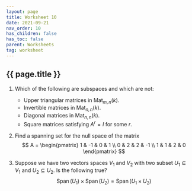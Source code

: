 ```yaml
---
layout: page
title: Worksheet 10
date: 2021-09-21
nav_order: 10
has_children: false
has_toc: false
parent: Worksheets
tag: worksheet
---
```


## {{ page.title }}

1. Which of the following are subspaces and which are not:
    - Upper triangular matrices in $\operatorname{Mat}_{m,n}(k)$. 
    - Invertible matrices in $\operatorname{Mat}_{n,n}(k)$.
    - Diagonal matrices in $\operatorname{Mat}_{n,n}(k)$.
    - Square matrices satisfying $A^r = I$ for some $r$.

2. Find a spanning set for the null space of the matrix 
$$
    A = 
    \begin{pmatrix}
        1 & -1 & 0 & 1 \\
        0 & 2 & 2 & -1 \\
        1 & 1 & 2 & 0 
    \end{pmatrix}
$$

3. Suppose we have two vectors spaces $V_1$ and $V_2$ with 
two subset $U_1 \subseteq V_1$ and $U_2 \subseteq U_2$. Is the 
following true?
$$
    \operatorname{Span}(U_1) \times \operatorname{Span}(U_2) =
    \operatorname{Span}(U_1 \times U_2)
$$